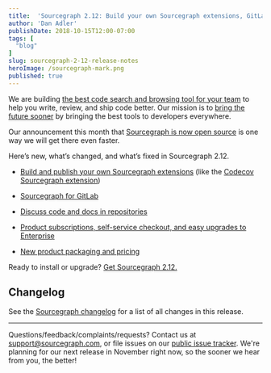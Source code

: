 ```yaml
---
title:  'Sourcegraph 2.12: Build your own Sourcegraph extensions, GitLab integration, code discussions, and self-service checkout'
author: 'Dan Adler'
publishDate: 2018-10-15T12:00-07:00
tags: [
  "blog"
]
slug: sourcegraph-2-12-release-notes
heroImage: /sourcegraph-mark.png
published: true
---
```


We are building [the best code search and browsing tool for your team](/) to help you write, review, and ship code better. Our mission is to [bring the future sooner](/plan) by bringing the best tools to developers everywhere.

Our announcement this month that [Sourcegraph is now open source](/blog/sourcegraph-is-now-open-source/) is one way we will get there even faster.

Here’s new, what’s changed, and what’s fixed in Sourcegraph 2.12.

- [Build and publish your own Sourcegraph extensions](/blog/extension-authoring) (like the [Codecov Sourcegraph extension](https://twitter.com/srcgraph/status/1038200208138502144))

- [Sourcegraph for GitLab](/blog/sourcegraph-for-gitlab)

- [Discuss code and docs in repositories](/blog/discuss-code-and-docs-in-repositories)

- [Product subscriptions, self-service checkout, and easy upgrades to Enterprise](/blog/product-subscriptions-and-license-keys)

- [New product packaging and pricing](/blog/pricing-and-package-changes)

Ready to install or upgrade? [Get Sourcegraph 2.12.](https://docs.sourcegraph.com/#quickstart)

## Changelog

See the [Sourcegraph changelog](https://sourcegraph.com/github.com/sourcegraph/sourcegraph/-/blob/CHANGELOG.md) for a list of all changes in this release.

---

Questions/feedback/complaints/requests? Contact us at [support@sourcegraph.com](mailto:support@sourcegraph.com), or file issues on our [public issue tracker](https://github.com/sourcegraph/sourcegraph/issues). We're planning for our next release in November right now, so the sooner we hear from you, the better!
